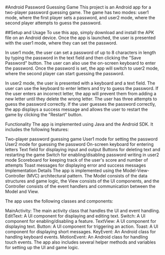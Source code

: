 #Android Password Guessing Game
This project is an Android app for a two-player password guessing game. The game has two modes: user1 mode, where the first player sets a password, and user2 mode, where the second player attempts to guess the password.

##Setup and Usage
To use this app, simply download and install the APK file on an Android device. Once the app is launched, the user is presented with the user1 mode, where they can set the password.

In user1 mode, the user can set a password of up to 8 characters in length by typing the password in the text field and then clicking the "Save Password" button. The user can also use the on-screen keyboard to enter the password. Once the password is set, the app will switch to user2 mode, where the second player can start guessing the password.

In user2 mode, the user is presented with a keyboard and a text field. The user can use the keyboard to enter letters and try to guess the password. If the user enters an incorrect letter, the app will prevent them from adding a new letter until they delete the wrong letter. The user has three attempts to guess the password correctly. If the user guesses the password correctly, the app displays a success message and allows the user to restart the game by clicking the "Restart" button.

Functionality
The app is implemented using Java and the Android SDK. It includes the following features:

Two-player password guessing game
User1 mode for setting the password
User2 mode for guessing the password
On-screen keyboard for entering letters
Text field for displaying input and output
Buttons for deleting text and restarting the game
Switch for enabling/disabling password writing in user2 mode
Scoreboard for keeping track of the user's score and number of attempts
Toast messages for displaying error and success messages
Implementation Details
The app is implemented using the Model-View-Controller (MVC) architectural pattern. The Model consists of the data structures and game logic, the View consists of the UI components, and the Controller consists of the event handlers and communication between the Model and View.

The app uses the following classes and components:

MainActivity: The main activity class that handles the UI and event handling.
EditText: A UI component for displaying and editing text.
Switch: A UI component for enabling/disabling a feature.
TextView: A UI component for displaying text.
Button: A UI component for triggering an action.
Toast: A UI component for displaying short messages.
KeyEvent: An Android class for handling keyboard events.
MotionEvent: An Android class for handling touch events.
The app also includes several helper methods and variables for setting up the UI and game logic.
